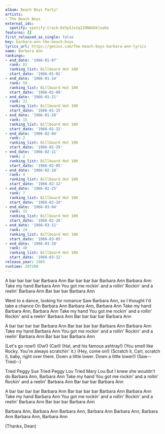 ```yaml
---
album: Beach Boys Party!
artists:
- The Beach Boys
external_ids:
  spotify: spotify:track:6V3pSJx1q21RN8GkklooKe
features: []
first_released_as_single: false
key: barbara-ann-the-beach-boys
lyrics_url: https://genius.com/The-beach-boys-barbara-ann-lyrics
name: Barbara Ann
rankings:
- end_date: '1966-01-07'
  rank: 81
  ranking_list: Billboard Hot 100
  start_date: '1966-01-01'
- end_date: '1966-01-14'
  rank: 58
  ranking_list: Billboard Hot 100
  start_date: '1966-01-08'
- end_date: '1966-01-21'
  rank: 31
  ranking_list: Billboard Hot 100
  start_date: '1966-01-15'
- end_date: '1966-01-28'
  rank: 15
  ranking_list: Billboard Hot 100
  start_date: '1966-01-22'
- end_date: '1966-02-04'
  rank: 2
  ranking_list: Billboard Hot 100
  start_date: '1966-01-29'
- end_date: '1966-02-11'
  rank: 2
  ranking_list: Billboard Hot 100
  start_date: '1966-02-05'
- end_date: '1966-02-18'
  rank: 4
  ranking_list: Billboard Hot 100
  start_date: '1966-02-12'
- end_date: '1966-02-25'
  rank: 7
  ranking_list: Billboard Hot 100
  start_date: '1966-02-19'
- end_date: '1966-03-04'
  rank: 15
  ranking_list: Billboard Hot 100
  start_date: '1966-02-26'
- end_date: '1966-03-11'
  rank: 24
  ranking_list: Billboard Hot 100
  start_date: '1966-03-05'
- end_date: '1966-03-18'
  rank: 40
  ranking_list: Billboard Hot 100
  start_date: '1966-03-12'
release_year: 1965
runtime: 207200
---
```

A bar bar bar bar Barbara Ann
Bar bar bar bar Barbara Ann
Barbara Ann
Take my hand
Barbara Ann
You got me rockin' and a rollin'
Rockin' and a reelin'
Barbara Ann
Bar bar bar Barbara Ann


Went to a dance, looking for romance
Saw Barbara Ann, so I thought I'd take a chance
On Barbara Ann
Barbara Ann, Barbara Ann
Take my hand
Barbara Ann, Barbara Ann
Take my hand
You got me rockin' and a rollin'
Rockin' and a reelin'
Barbara Ann
Bar bar bar bar Barbara Ann


A bar bar bar bar Barbara Ann
Bar bar bar bar Barbara Ann
Barbara Ann
Take my hand
Barbara Ann
You got me rockin' and a rollin'
Rockin' and a reelin'
Barbara Ann
Bar bar bar Barbara Ann


(Let's go now!)
(Ow!)
(Carl)
(Hal, and his famous ashtray!)
(You smell like Rocky. You're always scratchin' it.)
(Hey, come on!)
(Scratch it, Carl, scratch it, baby, right over there. Down a little lower. Down a little lower!)
(Saw-- Tried--)

Tried Peggy Sue
Tried Peggy Lou
Tried Mary Lou
But I knew she wouldn't do
Barbara Ann, Barbara Ann
Take my hand
You got me rockin' and a rollin'
Rockin' and a reelin'
Barbara Ann
Bar bar bar Barbara Ann

A bar bar bar bar Barbara Ann
Bar bar bar bar Barbara Ann
Barbara Ann
Take my hand
Barbara Ann
You got me rockin' and a rollin'
Rockin' and a reelin'
Barbara Ann
Bar bar bar Barbara Ann


Barbara Ann, Barbara Ann
Barbara Ann, Barbara Ann
Barbara Ann, Barbara Ann
Barbara Ann, Barbara Ann


(Thanks, Dean)
